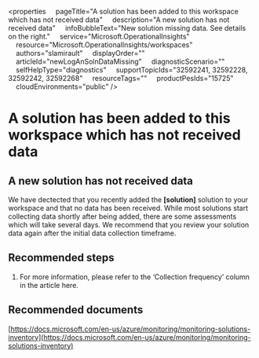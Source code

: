 <properties
    pageTitle="A solution has been added to this workspace which has not received data"
    description="A new solution has not received data"
    infoBubbleText="New solution missing data. See details on the right."
    service="Microsoft.OperationalInsights"
    resource="Microsoft.OperationalInsights/workspaces"
    authors="slamirault"
    displayOrder=""
    articleId="newLogAnSolnDataMissing"
    diagnosticScenario=""
    selfHelpType="diagnostics"
    supportTopicIds="32592241, 32592228, 32592242, 32592268"
    resourceTags=""
    productPesIds="15725"
    cloudEnvironments="public"
/>

# A solution has been added to this workspace which has not received data
<!--issueDescription-->
## **A new solution has not received data**
We have dectected that you recently added the **<!--$solution-->[solution]<!--/$solution-->** solution to your workspace and that no data has been received. While most solutions start collecting data shortly after being added, there are some assessments which will take several days. We recommend that you review your solution data again after the initial data collection timeframe.
<!--/issueDescription-->

## **Recommended steps**

1. For more information, please refer to the ‘Collection frequency’ column in the article here.


## **Recommended documents**

[https://docs.microsoft.com/en-us/azure/monitoring/monitoring-solutions-inventory](https://docs.microsoft.com/en-us/azure/monitoring/monitoring-solutions-inventory)